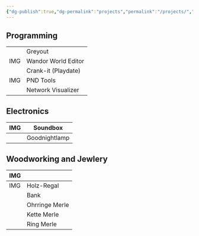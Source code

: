 ```yaml
---
{"dg-publish":true,"dg-permalink":"projects","permalink":"/projects/","title":"Project Showcase","hide":true,"created":"2025-04-24T22:32:44.563+02:00","updated":"2025-04-24T23:39:13.119+02:00"}
---
```


## Programming

|     |                     |
| --- | ------------------- |
|     | Greyout             |
| IMG | Wandor World Editor |
|     | Crank-it (Playdate) |
| IMG | PND Tools           |
|     | Network Visualizer  |
## Electronics

| IMG | Soundbox      |
| --- | ------------- |
|     | Goodnightlamp |
## Woodworking and Jewlery

| IMG |                |
| --- | -------------- |
| IMG | Holz-Regal     |
|     | Bank           |
|     | Ohrringe Merle |
|     | Kette Merle    |
|     | Ring Merle     |

